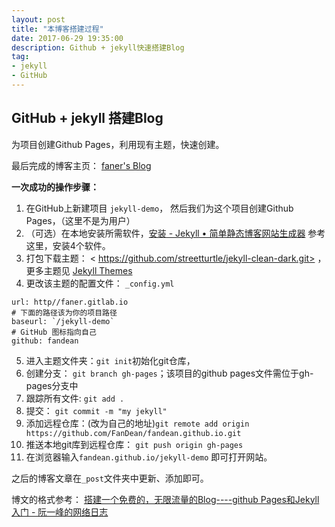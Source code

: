 ```yaml
---
layout: post
title: "本博客搭建过程"
date: 2017-06-29 19:35:00
description: Github + jekyll快速搭建Blog
tag:
- jekyll
- GitHub
---
```


## GitHub + jekyll 搭建Blog

为项目创建Github Pages，利用现有主题，快速创建。

最后完成的博客主页： [faner's Blog](https://fandean.github.io/jekyll-demo/ "faner's Blog")

**一次成功的操作步骤：**

1. 在GitHub上新建项目 `jekyll-demo`，
然后我们为这个项目创建Github Pages，（这里不是为用户）
2. （可选）在本地安装所需软件，[安装 - Jekyll • 简单静态博客网站生成器](http://jekyllcn.com/docs/installation/ "安装 - Jekyll • 简单静态博客网站生成器")   参考这里，安装4个软件。   
3. 打包下载主题： < https://github.com/streetturtle/jekyll-clean-dark.git> ，更多主题见 [Jekyll Themes](http://jekyllthemes.org/ "Jekyll Themes")
4. 更改该主题的配置文件： `_config.yml`
  ```
  url: http//faner.gitlab.io
  # 下面的路径该为你的项目路径
  baseurl: `/jekyll-demo`
  # GitHub 图标指向自己
  github: fandean
  ```
5. 进入主题文件夹：`git init`初始化git仓库，
6. 创建分支： `git branch gh-pages`；该项目的github pages文件需位于gh-pages分支中  
7. 跟踪所有文件: `git add .`  
8. 提交： `git commit -m "my jekyll"`    
9. 添加远程仓库：(改为自己的地址)`git remote add origin https://github.com/FanDean/fandean.github.io.git`    
10. 推送本地git库到远程仓库： `git push origin gh-pages` 
11. 在浏览器输入`fandean.github.io/jekyll-demo` 即可打开网站。

之后的博客文章在`_post`文件夹中更新、添加即可。

博文的格式参考： [搭建一个免费的，无限流量的Blog----github Pages和Jekyll入门 - 阮一峰的网络日志](http://www.ruanyifeng.com/blog/2012/08/blogging_with_jekyll.html "搭建一个免费的，无限流量的Blog----github Pages和Jekyll入门 - 阮一峰的网络日志")

